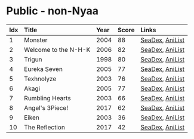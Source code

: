 # Public - non-Nyaa
| Idx | Title                | Year | Score | Links                                                                            |
| :---| :--------------------| :----| :-----| :--------------------------------------------------------------------------------|
| 1   | Monster              | 2004 | 88    | [SeaDex](https://releases.moe/19/), [AniList](https://anilist.co/anime/19)       |
| 2   | Welcome to the N-H-K | 2006 | 82    | [SeaDex](https://releases.moe/1210/), [AniList](https://anilist.co/anime/1210)   |
| 3   | Trigun               | 1998 | 80    | [SeaDex](https://releases.moe/6/), [AniList](https://anilist.co/anime/6)         |
| 4   | Eureka Seven         | 2005 | 77    | [SeaDex](https://releases.moe/237/), [AniList](https://anilist.co/anime/237)     |
| 5   | Texhnolyze           | 2003 | 76    | [SeaDex](https://releases.moe/26/), [AniList](https://anilist.co/anime/26)       |
| 6   | Akagi                | 2005 | 77    | [SeaDex](https://releases.moe/658/), [AniList](https://anilist.co/anime/658)     |
| 7   | Rumbling Hearts      | 2003 | 66    | [SeaDex](https://releases.moe/147/), [AniList](https://anilist.co/anime/147)     |
| 8   | Angel's 3Piece!      | 2017 | 62    | [SeaDex](https://releases.moe/97683/), [AniList](https://anilist.co/anime/97683) |
| 9   | Eiken                | 2003 | 36    | [SeaDex](https://releases.moe/788/), [AniList](https://anilist.co/anime/788)     |
| 10  | The Reflection       | 2017 | 42    | [SeaDex](https://releases.moe/21461/), [AniList](https://anilist.co/anime/21461) |